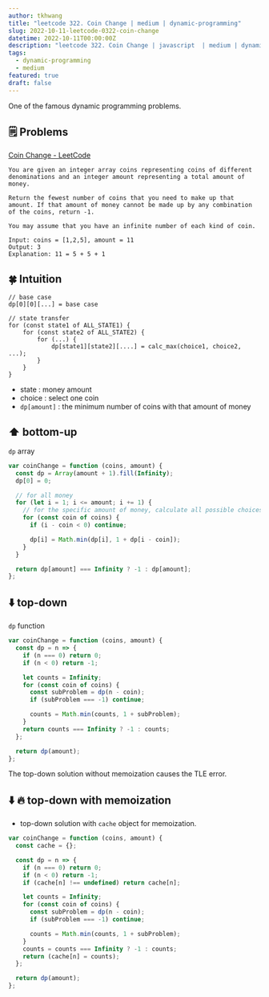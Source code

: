 ```yaml
---
author: tkhwang
title: "leetcode 322. Coin Change | medium | dynamic-programming"
slug: 2022-10-11-leetcode-0322-coin-change
datetime: 2022-10-11T00:00:00Z
description: "leetcode 322. Coin Change | javascript  | medium | dynamic-programming"
tags:
  - dynamic-programming
  - medium
featured: true
draft: false
---
```


One of the famous dynamic programming problems.

## 🗒️ Problems

[Coin Change - LeetCode](https://leetcode.com/problems/coin-change/)

```
You are given an integer array coins representing coins of different denominations and an integer amount representing a total amount of money.

Return the fewest number of coins that you need to make up that amount. If that amount of money cannot be made up by any combination of the coins, return -1.

You may assume that you have an infinite number of each kind of coin.
```

```
Input: coins = [1,2,5], amount = 11
Output: 3
Explanation: 11 = 5 + 5 + 1
```

## 🍀 Intuition

```
// base case
dp[0][0][...] = base case

// state transfer
for (const state1 of ALL_STATE1) {
    for (const state2 of ALL_STATE2) {
        for (...) {
            dp[state1][state2][....] = calc_max(choice1, choice2, ...);
        }
    }
}
```

- state : money amount
- choice : select one coin
- `dp[amount]` : the minimum number of coins with that amount of money

## ⬆️ bottom-up

`dp` array

```javascript
var coinChange = function (coins, amount) {
  const dp = Array(amount + 1).fill(Infinity);
  dp[0] = 0;

  // for all money
  for (let i = 1; i <= amount; i += 1) {
    // for the specific amount of money, calculate all possible choices
    for (const coin of coins) {
      if (i - coin < 0) continue;

      dp[i] = Math.min(dp[i], 1 + dp[i - coin]);
    }
  }

  return dp[amount] === Infinity ? -1 : dp[amount];
};
```

## ⬇️ top-down

`dp` function

```javascript
var coinChange = function (coins, amount) {
  const dp = n => {
    if (n === 0) return 0;
    if (n < 0) return -1;

    let counts = Infinity;
    for (const coin of coins) {
      const subProblem = dp(n - coin);
      if (subProblem === -1) continue;

      counts = Math.min(counts, 1 + subProblem);
    }
    return counts === Infinity ? -1 : counts;
  };

  return dp(amount);
};
```

The top-down solution without memoization causes the TLE error.

## ⬇️ 🔥 top-down with memoization

- top-down solution with `cache` object for memoization.

```javascript
var coinChange = function (coins, amount) {
  const cache = {};

  const dp = n => {
    if (n === 0) return 0;
    if (n < 0) return -1;
    if (cache[n] !== undefined) return cache[n];

    let counts = Infinity;
    for (const coin of coins) {
      const subProblem = dp(n - coin);
      if (subProblem === -1) continue;

      counts = Math.min(counts, 1 + subProblem);
    }
    counts = counts === Infinity ? -1 : counts;
    return (cache[n] = counts);
  };

  return dp(amount);
};
```
